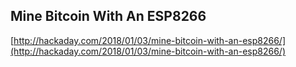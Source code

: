 ## Mine Bitcoin With An ESP8266
  
  [http://hackaday.com/2018/01/03/mine-bitcoin-with-an-esp8266/](http://hackaday.com/2018/01/03/mine-bitcoin-with-an-esp8266/)